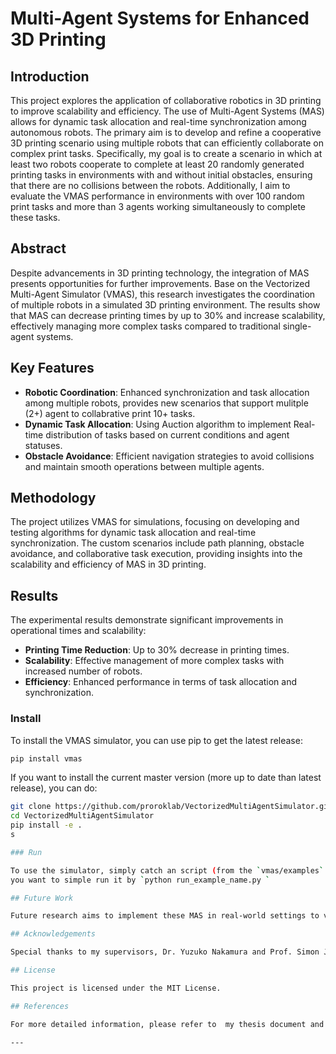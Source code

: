 # Multi-Agent Systems for Enhanced 3D Printing

## Introduction

This project explores the application of collaborative robotics in 3D printing to improve scalability and efficiency. The use of Multi-Agent Systems (MAS) allows for dynamic task allocation and real-time synchronization among autonomous robots. The primary aim is to develop and refine a cooperative 3D printing scenario using multiple robots that can efficiently collaborate on complex print tasks. Specifically, my goal is to create a scenario in which at least two robots cooperate to complete at least 20 randomly generated printing tasks in environments with and without initial obstacles, ensuring that there are no collisions between the robots. Additionally, I aim to evaluate the VMAS performance in environments with over 100 random print tasks and more than 3 agents working simultaneously to complete these tasks.

## Abstract

Despite advancements in 3D printing technology, the integration of MAS presents opportunities for further improvements. Base on the Vectorized Multi-Agent Simulator (VMAS), this research investigates the coordination of multiple robots in a simulated 3D printing environment. The results show that MAS can decrease printing times by up to 30% and increase scalability, effectively managing more complex tasks compared to traditional single-agent systems.

## Key Features

- **Robotic Coordination**: Enhanced synchronization and task allocation among multiple robots, provides new scenarios that support mulitple (2+) agent to collabrative print 10+ tasks.
- **Dynamic Task Allocation**: Using Auction algorithm to implement Real-time distribution of tasks based on current conditions and agent statuses.
- **Obstacle Avoidance**: Efficient navigation strategies to avoid collisions and maintain smooth operations between multiple agents.

## Methodology

The project utilizes VMAS for simulations, focusing on developing and testing algorithms for dynamic task allocation and real-time synchronization. The custom scenarios include path planning, obstacle avoidance, and collaborative task execution, providing insights into the scalability and efficiency of MAS in 3D printing.

## Results

The experimental results demonstrate significant improvements in operational times and scalability:
- **Printing Time Reduction**: Up to 30% decrease in printing times.
- **Scalability**: Effective management of more complex tasks with increased number of robots.
- **Efficiency**: Enhanced performance in terms of task allocation and synchronization.

### Install

To install the VMAS simulator, you can use pip to get the latest release:
```bash
pip install vmas
```
If you want to install the current master version (more up to date than latest release), you can do:
```bash
git clone https://github.com/proroklab/VectorizedMultiAgentSimulator.git
cd VectorizedMultiAgentSimulator
pip install -e .
s

### Run 

To use the simulator, simply catch an script (from the `vmas/examples` folder)  or scenario (from the `vmas/scenarios` folder)  by passing the name of the script
you want to simple run it by `python run_example_name.py `

## Future Work

Future research aims to implement these MAS in real-world settings to validate the simulation results. Additionally, exploring advanced algorithms and integrating machine learning techniques could further refine task allocation and synchronization processes, such as providing task distribution or 3D visualization of the scenarios.

## Acknowledgements

Special thanks to my supervisors, Dr. Yuzuko Nakamura and Prof. Simon Julier, for their invaluable guidance, and to Prof. Mirco Musolesi and Dr. Yunda Yan for their expert advice. Appreciation is also extended to Prof. Lewis Griffin for his extraordinary support during challenging times.

## License

This project is licensed under the MIT License.

## References

For more detailed information, please refer to  my thesis document and the [source code repository](https://github.com/YQU2020/MAS-3DPrinting-Collab). The scenario files is under (https://github.com/YQU2020/MAS-3DPrinting-Collab/tree/main/vmas/scenarios) and the script files (movement visualization) is under (https://github.com/YQU2020/MAS-3DPrinting-Collab/tree/main/vmas/examples)

---